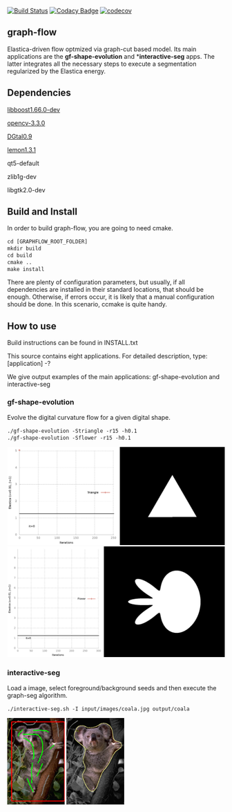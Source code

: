 [![Build Status](https://travis-ci.com/danoan/graph-flow.svg?branch=master)](https://travis-ci.com/danoan/graph-flow)
[![Codacy Badge](https://api.codacy.com/project/badge/Grade/6059626d43064254affc2b908bcd86e1)](https://app.codacy.com/manual/danoan/graph-flow?utm_source=github.com&utm_medium=referral&utm_content=danoan/graph-flow&utm_campaign=Badge_Grade_Dashboard)
[![codecov](https://codecov.io/gh/danoan/graph-flow/branch/master/graph/badge.svg?token=15BDAZDRDS)](https://codecov.io/gh/danoan/graph-flow)


## graph-flow
 Elastica-driven flow optmized via graph-cut based model. 
 Its main applications are the **gf-shape-evolution** 
 and ***interactive-seg** apps. The 
 latter integrates all the necessary steps to execute
 a segmentation regularized by the Elastica energy.
 
 
## Dependencies 

[libboost1.66.0-dev](https://www.boost.org/users/history/version_1_66_0.html)

[opencv-3.3.0](https://opencv.org/releases.html)

[DGtal0.9](https://dgtal.org/download/)

[lemon1.3.1](https://lemon.cs.elte.hu/trac/lemon/wiki/Downloads)

qt5-default

zlib1g-dev

libgtk2.0-dev

## Build and Install

In order to build graph-flow, you are going to need cmake.

```
cd [GRAPHFLOW_ROOT_FOLDER]
mkdir build
cd build
cmake ..
make install
```

There are plenty of configuration parameters, but usually, if 
all dependencies are installed in their standard
locations, that should be enough. Otherwise, if errors occur, 
it is likely that a manual configuration should be
done. In this scenario, ccmake is quite handy.

## How to use

Build instructions can be found in INSTALL.txt

This source contains eight applications. For detailed description,
type: [application] -?

We give output examples of the main applications: gf-shape-evolution and interactive-seg

### gf-shape-evolution

Evolve the digital curvature flow for a given digital shape.

```
./gf-shape-evolution -Striangle -r15 -h0.1
./gf-shape-evolution -Sflower -r15 -h0.1
```

<img alt="Triangle flow" src="https://github.com/danoan/graph-flow/blob/master/doc/images/triangle.gif" width="1000" />
<img alt="Flower flow" src="https://github.com/danoan/graph-flow/blob/master/doc/images/flower.gif" width="1000" />


### interactive-seg

Load a image, select foreground/background seeds and then execute the graph-seg algorithm.

```
./interactive-seg.sh -I input/images/coala.jpg output/coala
```
<img alt="Coala seeds" src="https://github.com/danoan/graph-flow/blob/master/doc/images/coala-seeds.png" height="200" /> <img alt="Coala segmentation" src="https://github.com/danoan/graph-flow/blob/master/doc/images/coala-seg.png" height="200" />



